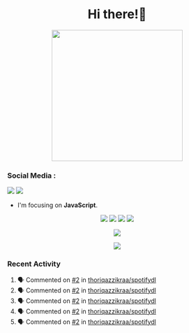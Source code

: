 <h1 align="center">Hi there!👋</h1>

<p align="center"><img src="https://avatars.githubusercontent.com/thoriqazzikraa" width="300" height="300"></p>

<h3 align="left">Social Media :</h3>
<a href="https://facebook.com/thoriqazzikra"><img src="https://img.icons8.com/color/48/000000/facebook.png"></a> <a href="https://instagram.com/nechlophomeria"><img src="https://img.icons8.com/fluency/48/000000/instagram-new.png"></a>

- I'm focusing on **JavaScript**.


<p align="center">
  <img src="https://img.shields.io/badge/-JavaScript-black?style=flat-square&logo=javascript" />
  <img src="https://img.shields.io/badge/-Node.js-black?style=flat-square&logo=Node.js" />
  <img src="https://img.shields.io/badge/-Git-black?style=flat-square&logo=git" />
  <img src="https://img.shields.io/badge/-GitHub-black?style=flat-square&logo=github" />
</p>
 
<p align="center"> 
  <img src="https://github-readme-stats-2cal-qg7j3iqks-tazzikragmailcoms-projects.vercel.app/api?username=thoriqazzikraa&bg_color=30,e96443,904e95&title_color=fff&count_private=true&include_all_commits=false&text_color=fff&icon_color=fff&hide_border=true&show_icons=true" /></p>
  
<p align="center">
  <img src="https://github-readme-stats-2cal-qg7j3iqks-tazzikragmailcoms-projects.vercel.app/api/top-langs?username=thoriqazzikraa&bg_color=30,e96443,904e95&title_color=fff&text_color=fff&hide_border=true&show_icons=true&layout=compact" /></p>

### Recent Activity

<!--START_SECTION:activity-->
1. 🗣 Commented on [#2](https://github.com/thoriqazzikraa/spotifydl/issues/2#issuecomment-2141788344) in [thoriqazzikraa/spotifydl](https://github.com/thoriqazzikraa/spotifydl)
2. 🗣 Commented on [#2](https://github.com/thoriqazzikraa/spotifydl/issues/2#issuecomment-2141787083) in [thoriqazzikraa/spotifydl](https://github.com/thoriqazzikraa/spotifydl)
3. 🗣 Commented on [#2](https://github.com/thoriqazzikraa/spotifydl/issues/2#issuecomment-2141726667) in [thoriqazzikraa/spotifydl](https://github.com/thoriqazzikraa/spotifydl)
4. 🗣 Commented on [#2](https://github.com/thoriqazzikraa/spotifydl/issues/2#issuecomment-2141549438) in [thoriqazzikraa/spotifydl](https://github.com/thoriqazzikraa/spotifydl)
5. 🗣 Commented on [#2](https://github.com/thoriqazzikraa/spotifydl/issues/2#issuecomment-2141275216) in [thoriqazzikraa/spotifydl](https://github.com/thoriqazzikraa/spotifydl)
<!--END_SECTION:activity-->

